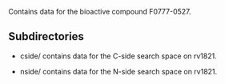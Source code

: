 Contains data for the bioactive compound F0777-0527.

## Subdirectories

- cside/ contains data for the C-side search space on rv1821.

- nside/ contains data for the N-side search space on rv1821.

